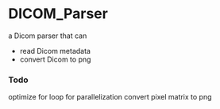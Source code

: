 # DICOM_Parser
a Dicom parser that can 
-  read Dicom metadata 
-  convert Dicom to png

### Todo
optimize for loop for parallelization
convert pixel matrix to png
